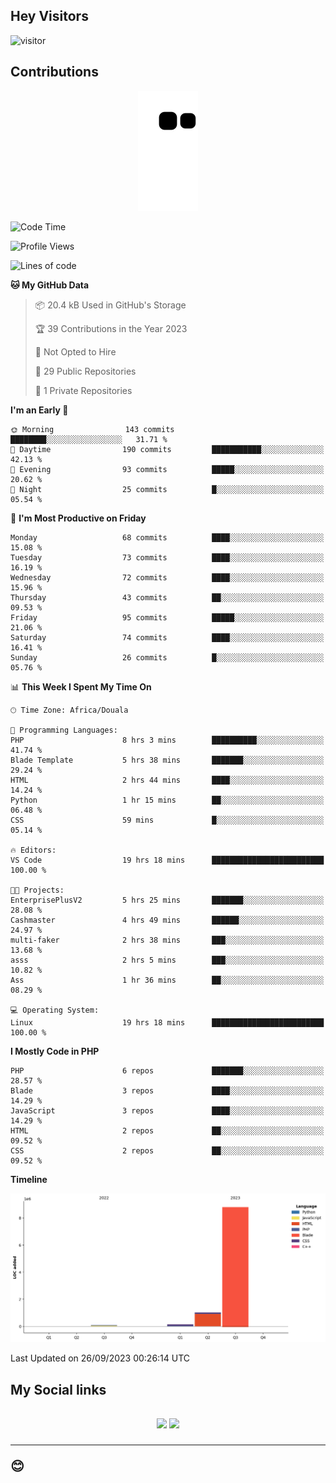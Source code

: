 ## Hey Visitors
![visitor](https://profile-counter.glitch.me/Fotsingboris/count.svg)

## Contributions
<p align="center">
  <img src="https://raw.githubusercontent.com/Fotsingboris/Fotsingboris/output/github-contribution-grid-snake.svg" />
</p>

<!--START_SECTION:waka-->
![Code Time](http://img.shields.io/badge/Code%20Time-663%20hrs%2013%20mins-blue)

![Profile Views](http://img.shields.io/badge/Profile%20Views-0-blue)

![Lines of code](https://img.shields.io/badge/From%20Hello%20World%20I%27ve%20Written-10.0%20million%20lines%20of%20code-blue)

**🐱 My GitHub Data** 

> 📦 20.4 kB Used in GitHub's Storage 
 > 
> 🏆 39 Contributions in the Year 2023
 > 
> 🚫 Not Opted to Hire
 > 
> 📜 29 Public Repositories 
 > 
> 🔑 1 Private Repositories 
 > 
**I'm an Early 🐤** 

```text
🌞 Morning                143 commits         ████████░░░░░░░░░░░░░░░░░   31.71 % 
🌆 Daytime                190 commits         ███████████░░░░░░░░░░░░░░   42.13 % 
🌃 Evening                93 commits          █████░░░░░░░░░░░░░░░░░░░░   20.62 % 
🌙 Night                  25 commits          █░░░░░░░░░░░░░░░░░░░░░░░░   05.54 % 
```
📅 **I'm Most Productive on Friday** 

```text
Monday                   68 commits          ████░░░░░░░░░░░░░░░░░░░░░   15.08 % 
Tuesday                  73 commits          ████░░░░░░░░░░░░░░░░░░░░░   16.19 % 
Wednesday                72 commits          ████░░░░░░░░░░░░░░░░░░░░░   15.96 % 
Thursday                 43 commits          ██░░░░░░░░░░░░░░░░░░░░░░░   09.53 % 
Friday                   95 commits          █████░░░░░░░░░░░░░░░░░░░░   21.06 % 
Saturday                 74 commits          ████░░░░░░░░░░░░░░░░░░░░░   16.41 % 
Sunday                   26 commits          █░░░░░░░░░░░░░░░░░░░░░░░░   05.76 % 
```


📊 **This Week I Spent My Time On** 

```text
🕑︎ Time Zone: Africa/Douala

💬 Programming Languages: 
PHP                      8 hrs 3 mins        ██████████░░░░░░░░░░░░░░░   41.74 % 
Blade Template           5 hrs 38 mins       ███████░░░░░░░░░░░░░░░░░░   29.24 % 
HTML                     2 hrs 44 mins       ████░░░░░░░░░░░░░░░░░░░░░   14.24 % 
Python                   1 hr 15 mins        ██░░░░░░░░░░░░░░░░░░░░░░░   06.48 % 
CSS                      59 mins             █░░░░░░░░░░░░░░░░░░░░░░░░   05.14 % 

🔥 Editors: 
VS Code                  19 hrs 18 mins      █████████████████████████   100.00 % 

🐱‍💻 Projects: 
EnterprisePlusV2         5 hrs 25 mins       ███████░░░░░░░░░░░░░░░░░░   28.08 % 
Cashmaster               4 hrs 49 mins       ██████░░░░░░░░░░░░░░░░░░░   24.97 % 
multi-faker              2 hrs 38 mins       ███░░░░░░░░░░░░░░░░░░░░░░   13.68 % 
asss                     2 hrs 5 mins        ███░░░░░░░░░░░░░░░░░░░░░░   10.82 % 
Ass                      1 hr 36 mins        ██░░░░░░░░░░░░░░░░░░░░░░░   08.29 % 

💻 Operating System: 
Linux                    19 hrs 18 mins      █████████████████████████   100.00 % 
```

**I Mostly Code in PHP** 

```text
PHP                      6 repos             ███████░░░░░░░░░░░░░░░░░░   28.57 % 
Blade                    3 repos             ████░░░░░░░░░░░░░░░░░░░░░   14.29 % 
JavaScript               3 repos             ████░░░░░░░░░░░░░░░░░░░░░   14.29 % 
HTML                     2 repos             ██░░░░░░░░░░░░░░░░░░░░░░░   09.52 % 
CSS                      2 repos             ██░░░░░░░░░░░░░░░░░░░░░░░   09.52 % 
```



**Timeline**

![Lines of Code chart](https://raw.githubusercontent.com/Fotsingboris/Fotsingboris/main/assets/bar_graph.png)


 Last Updated on 26/09/2023 00:26:14 UTC
<!--END_SECTION:waka-->

<h2>My Social links <h2>
<p align="center">
   <a href="https://linkedin.com/in/Fotsingboris-Mathieu"><img src="https://img.shields.io/badge/linkedin-%230077B5.svg?style=for-the-badge&logo=linkedin&logoColor=white"></a>
   <a href="https://instagram.com/Fotsingboris"><img src="https://img.shields.io/badge/instagram-%23E4405F.svg?style=for-the-badge&logo=Instagram&logoColor=white"></a>
  </p>
<hr>
😊
